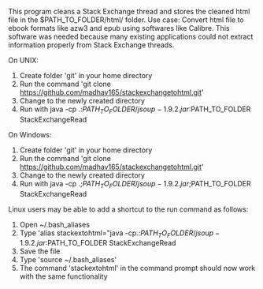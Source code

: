 This program cleans a Stack Exchange thread and stores the cleaned html file in the $PATH_TO_FOLDER/html/ folder.
Use case: Convert html file to ebook formats like azw3 and epub using softwares like Calibre.
This software was needed because many existing applications could not extract information properly from Stack Exchange threads.

On UNIX:
1) Create folder 'git' in your home directory
2) Run the command 'git clone https://github.com/madhav165/stackexchangetohtml.git'
3) Change to the newly created directory
4) Run with java -cp .:$PATH_TO_FOLDER/jsoup-1.9.2.jar:$PATH_TO_FOLDER StackExchangeRead

On Windows:
1) Create folder 'git' in your home directory
2) Run the command 'git clone https://github.com/madhav165/stackexchangetohtml.git'
3) Change to the newly created directory
4) Run with java -cp .;$PATH_TO_FOLDER/jsoup-1.9.2.jar;$PATH_TO_FOLDER StackExchangeRead

Linux users may be able to add a shortcut to the run command as follows:
1) Open ~/.bash_aliases
2) Type 'alias stackextohtml="java -cp.:$PATH_TO_FOLDER/jsoup-1.9.2.jar:$PATH_TO_FOLDER StackExchangeRead
3) Save the file
4) Type 'source ~/.bash_aliases'
5) The command 'stackextohtml' in the command prompt should now work with the same functionality

